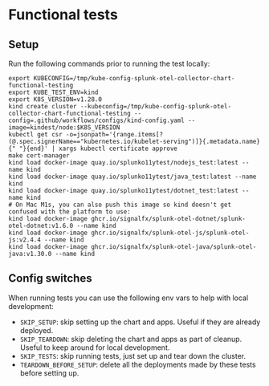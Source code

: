 # Functional tests

## Setup
Run the following commands prior to running the test locally:

```
export KUBECONFIG=/tmp/kube-config-splunk-otel-collector-chart-functional-testing
export KUBE_TEST_ENV=kind
export K8S_VERSION=v1.28.0
kind create cluster --kubeconfig=/tmp/kube-config-splunk-otel-collector-chart-functional-testing --config=.github/workflows/configs/kind-config.yaml --image=kindest/node:$K8S_VERSION
kubectl get csr -o=jsonpath='{range.items[?(@.spec.signerName=="kubernetes.io/kubelet-serving")]}{.metadata.name}{" "}{end}' | xargs kubectl certificate approve
make cert-manager
kind load docker-image quay.io/splunko11ytest/nodejs_test:latest --name kind
kind load docker-image quay.io/splunko11ytest/java_test:latest --name kind
kind load docker-image quay.io/splunko11ytest/dotnet_test:latest --name kind
# On Mac M1s, you can also push this image so kind doesn't get confused with the platform to use:
kind load docker-image ghcr.io/signalfx/splunk-otel-dotnet/splunk-otel-dotnet:v1.6.0 --name kind
kind load docker-image ghcr.io/signalfx/splunk-otel-js/splunk-otel-js:v2.4.4 --name kind
kind load docker-image ghcr.io/signalfx/splunk-otel-java/splunk-otel-java:v1.30.0 --name kind
```

## Config switches

When running tests you can use the following env vars to help with local development:
- `SKIP_SETUP`: skip setting up the chart and apps. Useful if they are already deployed.
- `SKIP_TEARDOWN`: skip deleting the chart and apps as part of cleanup. Useful to keep around for local development.
- `SKIP_TESTS`: skip running tests, just set up and tear down the cluster.
- `TEARDOWN_BEFORE_SETUP`: delete all the deployments made by these tests before setting up.

